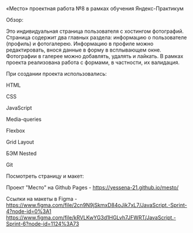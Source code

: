 «Место» проектная работа №8 в рамках обучения Яндекс-Практикум

Обзор:

 Это индивидуальная страница пользователя с хостингом фотографий. Страница содержит два главных раздела: информацию о пользователе (профиль) и фотогалерею. Информацию в профиле можно редактировать, внося данные в форму в всплывающем окне. Фотографии в галерее можно добавлять, удалять и лайкать. В рамках проекта реализована работа с формами, в частности, их валидация.

При создании проекта использовались:

HTML

CSS

JavaScript

Media-queries

Flexbox

Grid Layout

БЭМ Nested

Git

Посмотреть страницу и макет:

Проект "Место" на Github Pages - https://yessena-21.github.io/mesto/

Ссылки на макеты в Figma - https://www.figma.com/file/2cn9N9jSkmxD84oJik7xL7/JavaScript.-Sprint-4?node-id=0%3A1
https://www.figma.com/file/kRVLKwYG3d1HGLvh7JFWRT/JavaScript.-Sprint-6?node-id=1124%3A73





